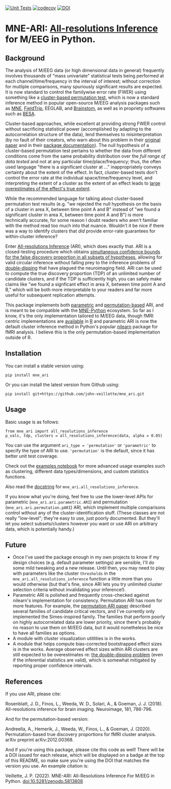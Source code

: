 [![Unit Tests](https://github.com/john-veillette/mne_ari/actions/workflows/pytest.yml/badge.svg)](https://github.com/john-veillette/mne_ari/actions/workflows/pytest.yml) [![codecov](https://codecov.io/gh/john-veillette/mne_ari/branch/main/graph/badge.svg?token=SRRFR8JZGI)](https://codecov.io/gh/john-veillette/mne_ari) [![DOI](https://zenodo.org/badge/437409313.svg)](https://zenodo.org/badge/latestdoi/437409313)
# MNE-ARI: [All-resolutions Inference](https://doi.org/10.1016/j.neuroimage.2018.07.060) for M/EEG in Python.

## Background 

The analysis of M/EEG data (or high dimensional data in general) frequently involves thousands of "mass univariate" statistical tests being performed at each channel/time/frequency in the interval of interest; without correction for mutliple comparisons, many spuriously significant results are expected. It is now standard to control the familywise error rate (FWER) using something like a [cluster-based permutation test](https://doi.org/10.1016/j.jneumeth.2007.03.024), which is now a standard inference method in popular open-source M/EEG analysis packages such as [MNE](https://mne.tools/stable/generated/mne.stats.permutation_cluster_test.html), [FieldTrip](https://www.fieldtriptoolbox.org/tutorial/cluster_permutation_timelock/), EEGLAB, and [Brainstom](https://neuroimage.usc.edu/brainstorm/Tutorials/Statistics#Example_3:_Cluster-based_correction), as well as in propriety softwares such as [BESA](https://www.besa.de/products/besa-statistics/besa-statistics-overview/). 

Cluster-based approaches, while excellent at providing strong FWER control without sacrificing statistical power (accomplished by adapting to the autocorrelation structure of the data), lend themselves to misinterpretation (by no fault of their creators, who warn about this problem in their [original paper](https://doi.org/10.1016/j.jneumeth.2007.03.024) and in their [package documentation](https://www.fieldtriptoolbox.org/faq/how_not_to_interpret_results_from_a_cluster-based_permutation_test/)). The null hypothesis of a cluster-based permutation test pertains to whether the data from different conditions come from the same probability distribution over the _full range of data tested_ and not at any particular time/place/frequency; thus, the often used language "there is a significant cluster at ..." inappropriately conveys certainty about the extent of the effect. In fact, cluster-based tests don't control the error rate at the individual space/time/frequency level, and interpreting the extent of a cluster as the extent of an effect leads to [large overestimates of the effect's true extent](https://doi.org/10.1111/psyp.13335).

While the recommended language for talking about cluster-based permutation test results (e.g. "we rejected the null hypothesis on the basis of a cluster in area X, between time point A and B" instead of "we found a significant cluster in area X, between time point A and B") is more technically accurate, for some reason I doubt readers who aren't familiar with the method read too much into that nuance. Wouldn't it be nice if there was a way to identify clusters that _did_ provide error-rate guarantees for within-cluster inference?

Enter [All-resolutions Inference](https://doi.org/10.1016/j.neuroimage.2018.07.060) (ARI), which does exactly that. ARI is a closed-testing procedure which obtains [simultaneous confidence bounds for the false discovery proportion in all subsets of hypotheses](https://doi.org/10.1093/biomet/asz041), allowing for valid circular inference without falling prey to the inference problems of [double-dipping](https://doi.org/10.1038/nn.2303) that have plagued the neuroimaging field. ARI can be used to compute the true discovery proportion (TDP) of an unlimited number of candidate clusters, and if the TDP is sufficiently high, you can safely make claims like "we found a signficant effect in area X, between time point A and B," which will be both more interpretable to your readers and far more useful for subsequent replication attempts.

This package implements both [parametric](https://doi.org/10.1016/j.neuroimage.2018.07.060) and [permutation-based](https://arxiv.org/abs/2012.00368) ARI, and is meant to be compatible with the [MNE-Python](https://mne.tools/stable/index.html) ecosystem. So far as I know, it's the only implementation tailored to M/EEG data, though fMRI centric implementations are [available](https://github.com/angeella/pARI/tree/master/R) in [R](https://github.com/wdweeda/ARIbrain) and parametric ARI is now the default cluster inference method in Python's popular [nilearn](https://nilearn.github.io/modules/generated/nilearn.glm.cluster_level_inference.html) package for fMRI analysis. I believe this is the only permutation-based implementation outside of R.

## Installation

You can install a stable version using:

```
pip install mne_ari
```

Or you can install the latest version from Github using:

```
pip install git+https://github.com/john-veillette/mne_ari.git
```

## Usage 

Basic usage is as follows:

```
from mne_ari import all_resolutions_inference
p_vals, tdp, clusters = all_resolutions_inference(data, alpha = 0.05)
```

You can use the argument `ari_type = 'permutation'` or `'parametric'` to specify the type of ARI to use. `'permutation'` is the default, since it has better unit test coverage. 

Check out the [examples notebook](https://github.com/john-veillette/mne_ari/blob/main/notebooks/examples.ipynb) for more advanced usage examples such as clustering, different data types/dimensions, and custom statistics functions.

Also read the [docstring](https://github.com/john-veillette/mne_ari/blob/6a9e2ffe53623604e2c21d0e00b5054084e7da00/mne_ari/ari/ari.py#L13) for `mne_ari.all_resolutions_inference`.

If you know what you're doing, feel free to use the lower-level APIs for parametric (`mne_ari.ari.parametric.ARI`) and permutation (`mne_ari.ari.permutation.pARI`) ARI, which implement multiple comparisons control without any of the cluster-identification stuff. (These classes are not really "low-level"; they're easy to use, just poorly documented. But they'll let you select subsets/clusters however you want or use ARI on arbitrary data, which is potentially handy.)

## Future

* Once I've used the package enough in my own projects to know if my design choices (e.g. default parameter settings) are sensible, I'll do some mild tweaking and a new release. Until then, you may need to play with parameters like the cluster `thresholds` in the `mne_ari.all_resolutions_inference` function a little more than you would otherwise (but that's fine, since ARI lets you try unlimited cluster selection criteria without invalidating your inference!).
* Parametric ARI is polished and frequently cross-checked against nilearn's implementation for consistency. Permutation ARI has room for more features. For example, the [permutation ARI paper](https://arxiv.org/abs/2012.00368) described several families of candidate critical vectors, and I've currently only implemented the Simes-inspired family. The families that perform poorly on highly autocorrelated data are lower priority, since there's probably no reason to use them on M/EEG data, but it would nonetheless be nice to have all families as options.
* A module with cluster visualization utitlities is in the works. 
* A module that helps compute bias-corrected bootstrapped effect sizes is in the works. Average observed effect sizes within ARI clusters are still expected to be overestimates re: [the double-dipping problem](https://doi.org/10.1038/nn.2303) (even if the inferential statistics are valid), which is somewhat mitigated by reporting proper confidence intervals.

## References

If you use ARI, please cite:

Rosenblatt, J. D., Finos, L., Weeda, W. D., Solari, A., & Goeman, J. J. (2018). All-resolutions inference for brain imaging. Neuroimage, 181, 786-796.

And for the permutation-based version:

Andreella, A., Hemerik, J., Weeda, W., Finos, L., & Goeman, J. (2020). Permutation-based true discovery proportions for fMRI cluster analysis. arXiv preprint arXiv:2012.00368.

And if you're using this package, please cite this code as well! There will be a DOI issued for each release, which will be displayed on a badge at the top of this README, so make sure you're using the DOI that matches the version you use. An example citation is:

Veillette, J. P. (2022). MNE-ARI: All-Resolutions Inference For M/EEG in Python. [doi:10.5281/zenodo.5813808](https://doi.org/10.5281/zenodo.5813808)

